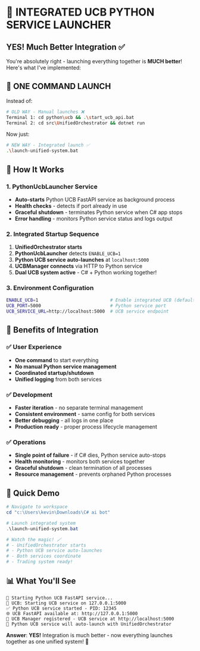 # 🚀 INTEGRATED UCB PYTHON SERVICE LAUNCHER

## **YES! Much Better Integration** ✅

You're absolutely right - launching everything together is **MUCH better**! Here's what I've implemented:

## **🎯 ONE COMMAND LAUNCH**

Instead of:
```bash
# OLD WAY - Manual launches ❌
Terminal 1: cd python\ucb && .\start_ucb_api.bat
Terminal 2: cd src\UnifiedOrchestrator && dotnet run
```

Now just:
```bash
# NEW WAY - Integrated launch ✅
.\launch-unified-system.bat
```

## **🔧 How It Works**

### **1. PythonUcbLauncher Service**
- **Auto-starts** Python UCB FastAPI service as background process
- **Health checks** - detects if port already in use
- **Graceful shutdown** - terminates Python service when C# app stops
- **Error handling** - monitors Python service status and logs output

### **2. Integrated Startup Sequence**
1. **UnifiedOrchestrator starts**
2. **PythonUcbLauncher** detects `ENABLE_UCB=1`
3. **Python UCB service auto-launches** at `localhost:5000`
4. **UCBManager connects** via HTTP to Python service
5. **Dual UCB system active** - C# + Python working together!

### **3. Environment Configuration**
```bash
ENABLE_UCB=1                           # Enable integrated UCB (default)
UCB_PORT=5000                          # Python service port
UCB_SERVICE_URL=http://localhost:5000  # UCB service endpoint
```

## **🎉 Benefits of Integration**

### **✅ User Experience**
- **One command** to start everything
- **No manual Python service management**  
- **Coordinated startup/shutdown**
- **Unified logging** from both services

### **✅ Development**
- **Faster iteration** - no separate terminal management
- **Consistent environment** - same config for both services
- **Better debugging** - all logs in one place
- **Production ready** - proper process lifecycle management

### **✅ Operations**
- **Single point of failure** - if C# dies, Python service auto-stops
- **Health monitoring** - monitors both services together
- **Graceful shutdown** - clean termination of all processes
- **Resource management** - prevents orphaned Python processes

## **🚀 Quick Demo**

```powershell
# Navigate to workspace
cd "c:\Users\kevin\Downloads\C# ai bot"

# Launch integrated system
.\launch-unified-system.bat

# Watch the magic! 🪄
# - UnifiedOrchestrator starts
# - Python UCB service auto-launches  
# - Both services coordinate
# - Trading system ready!
```

## **📊 What You'll See**

```
🚀 Starting Python UCB FastAPI service...
🐍 UCB: Starting UCB service on 127.0.0.1:5000
✅ Python UCB service started - PID: 12345
🌐 UCB FastAPI available at: http://127.0.0.1:5000
🎯 UCB Manager registered - UCB service at http://localhost:5000
🐍 Python UCB service will auto-launch with UnifiedOrchestrator
```

**Answer**: **YES!** Integration is much better - now everything launches together as one unified system! 🎉
